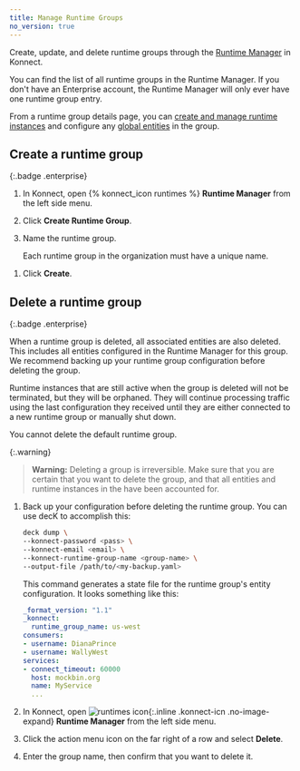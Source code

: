 ```yaml
---
title: Manage Runtime Groups
no_version: true
---
```


Create, update, and delete runtime groups through the
[Runtime Manager](https://cloud.konghq.com/runtime-manager) in Konnect.

You can find the list of all runtime groups in the Runtime Manager. If you don't
have an Enterprise account, the Runtime Manager will only ever have one
runtime group entry.

From a runtime group details page, you can
[create and manage runtime instances](/konnect/configure/runtime-manager/#types-of-runtimes)
and configure any [global entities](/konnect/configure/runtime-manager/runtime-groups/manage-entities)
in the group.

## Create a runtime group
{:.badge .enterprise}

1. In Konnect, open {% konnect_icon runtimes %} **Runtime Manager** from the left side
 menu.

1. Click **Create Runtime Group**.

1. Name the runtime group.

    Each runtime group in the organization must have a unique name.

<!--
1. Add any labels in `key:value` pair format.

    For example, you might set `location:us-west`, where `location` is the key
    and the `us-west` is the value.

    These labels are completely custom. Set anything that you need. -->

1. Click **Create**.

<!--
## Edit a runtime group

1. In Konnect, open ![runtimes icon](/assets/images/icons/konnect/icn-runtimes.svg){:.inline .konnect-icn .no-image-expand}
**Runtime Manager** from the left side menu.

1. Click the action menu icon on the far right of a row and select **Edit**.

1. Edit the group details, then click **Update**. -->

## Delete a runtime group
{:.badge .enterprise}

When a runtime group is deleted, all associated entities are also deleted.
This includes all entities configured in the Runtime Manager for this group. We
recommend backing up your runtime group configuration before deleting the group.

Runtime instances that are still active when the group is deleted will not be
terminated, but they will be orphaned. They will continue processing traffic
using the last configuration they received until they are either connected to
a new runtime group or manually shut down.

You cannot delete the default runtime group.

{:.warning}
> **Warning:** Deleting a group is irreversible. Make sure that you are
certain that you want to delete the group, and that all entities and runtime
instances in the have been accounted for.

1. Back up your configuration before deleting the runtime group. You
can use decK to accomplish this:

    ```sh
    deck dump \
    --konnect-password <pass> \
    --konnect-email <email> \
    --konnect-runtime-group-name <group-name> \
    --output-file /path/to/<my-backup.yaml>
    ```

    This command generates a state file for the runtime group's entity
    configuration. It looks something like this:

    ```yaml
    _format_version: "1.1"
    _konnect:
      runtime_group_name: us-west
    consumers:
    - username: DianaPrince
    - username: WallyWest
    services:
    - connect_timeout: 60000
      host: mockbin.org
      name: MyService
      ...
    ```

1. In Konnect, open ![runtimes icon](/assets/images/icons/konnect/icn-runtimes.svg){:.inline .konnect-icn .no-image-expand}
**Runtime Manager** from the left side menu.

1. Click the action menu icon on the far right of a row and select **Delete**.

1. Enter the group name, then confirm that you want to delete it.
